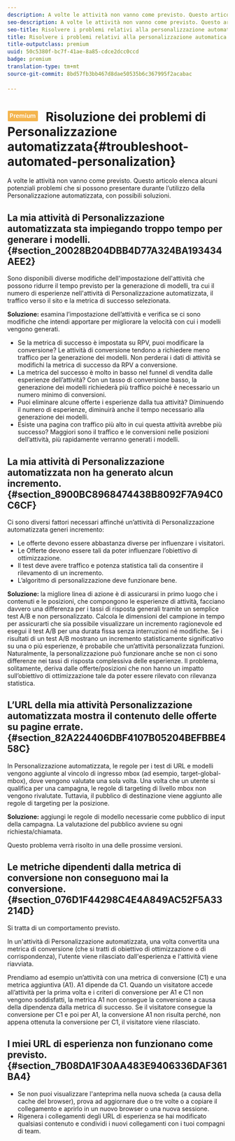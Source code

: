 ```yaml
---
description: A volte le attività non vanno come previsto. Questo articolo elenca alcuni potenziali problemi che si possono presentare durante l’utilizzo della Personalizzazione automatizzata, con possibili soluzioni.
seo-description: A volte le attività non vanno come previsto. Questo articolo elenca alcuni potenziali problemi che si possono presentare durante l’utilizzo della Personalizzazione automatizzata, con possibili soluzioni.
seo-title: Risolvere i problemi relativi alla personalizzazione automatica
title: Risolvere i problemi relativi alla personalizzazione automatica
title-outputclass: premium
uuid: 50c5380f-bc7f-41ae-8a85-cdce2dcc0ccd
badge: premium
translation-type: tm+mt
source-git-commit: 8bd57fb3bb467d8dae50535b6c367995f2acabac

---
```



# ![PREMIUM](/help/assets/premium.png) Risoluzione dei problemi di Personalizzazione automatizzata{#troubleshoot-automated-personalization}

A volte le attività non vanno come previsto. Questo articolo elenca alcuni potenziali problemi che si possono presentare durante l’utilizzo della Personalizzazione automatizzata, con possibili soluzioni.

## La mia attività di Personalizzazione automatizzata sta impiegando troppo tempo per generare i modelli. {#section_20028B204DBB4D77A324BA193434AEE2}

Sono disponibili diverse modifiche dell&#39;impostazione dell&#39;attività che possono ridurre il tempo previsto per la generazione di modelli, tra cui il numero di esperienze nell&#39;attività di Personalizzazione automatizzata, il traffico verso il sito e la metrica di successo selezionata.

**Soluzione:** esamina l’impostazione dell’attività e verifica se ci sono modifiche che intendi apportare per migliorare la velocità con cui i modelli vengono generati.

* Se la metrica di successo è impostata su RPV, puoi modificare la conversione? Le attività di conversione tendono a richiedere meno traffico per la generazione dei modelli. Non perderai i dati di attività se modifichi la metrica di successo da RPV a conversione.
* La metrica del successo è molto in basso nel funnel di vendita dalle esperienze dell’attività? Con un tasso di conversione basso, la generazione dei modelli richiederà più traffico poiché è necessario un numero minimo di conversioni.
* Puoi eliminare alcune offerte i esperienze dalla tua attività? Diminuendo il numero di esperienze, diminuirà anche il tempo necessario alla generazione dei modelli.
* Esiste una pagina con traffico più alto in cui questa attività avrebbe più successo? Maggiori sono il traffico e le conversioni nelle posizioni dell’attività, più rapidamente verranno generati i modelli.

## La mia attività di Personalizzazione automatizzata non ha generato alcun incremento. {#section_8900BC8968474438B8092F7A94C0C6CF}

Ci sono diversi fattori necessari affinché un’attività di Personalizzazione automatizzata generi incremento:

* Le offerte devono essere abbastanza diverse per influenzare i visitatori.
* Le Offerte devono essere tali da poter influenzare l’obiettivo di ottimizzazione.
* Il test deve avere traffico e potenza statistica tali da consentire il rilevamento di un incremento.
* L’algoritmo di personalizzazione deve funzionare bene.

**Soluzione:** la migliore linea di azione è di assicurarsi in primo luogo che i contenuti e le posizioni, che compongono le esperienze di attività, facciano davvero una differenza per i tassi di risposta generali tramite un semplice test A/B e non personalizzato. Calcola le dimensioni del campione in tempo per assicurarti che sia possibile visualizzare un incremento ragionevole ed esegui il test A/B per una durata fissa senza interruzioni né modifiche. Se i risultati di un test A/B mostrano un incremento statisticamente significativo su una o più esperienze, è probabile che un’attività personalizzata funzioni. Naturalmente, la personalizzazione può funzionare anche se non ci sono differenze nei tassi di risposta complessiva delle esperienze. Il problema, solitamente, deriva dalle offerte/posizioni che non hanno un impatto sull’obiettivo di ottimizzazione tale da poter essere rilevato con rilevanza statistica.

## L’URL della mia attività Personalizzazione automatizzata mostra il contenuto delle offerte su pagine errate. {#section_82A224406DBF4107B05204BEFBBE458C}

In Personalizzazione automatizzata, le regole per i test di URL e modelli vengono aggiunte al vincolo di ingresso mbox (ad esempio, target-global-mbox), dove vengono valutate una sola volta. Una volta che un utente si qualifica per una campagna, le regole di targeting di livello mbox non vengono rivalutate. Tuttavia, il pubblico di destinazione viene aggiunto alle regole di targeting per la posizione.

**Soluzione:** aggiungi le regole di modello necessarie come pubblico di input della campagna. La valutazione del pubblico avviene su ogni richiesta/chiamata.

Questo problema verrà risolto in una delle prossime versioni.

## Le metriche dipendenti dalla metrica di conversione non conseguono mai la conversione. {#section_076D1F44298C4E4A849AC52F5A33214D}

Si tratta di un comportamento previsto.

In un&#39;attività di Personalizzazione automatizzata, una volta convertita una metrica di conversione (che si tratti di obiettivo di ottimizzazione o di corrispondenza), l&#39;utente viene rilasciato dall&#39;esperienza e l&#39;attività viene riavviata.

Prendiamo ad esempio un’attività con una metrica di conversione (C1) e una metrica aggiuntiva (A1). A1 dipende da C1. Quando un visitatore accede all’attività per la prima volta e i criteri di conversione per A1 e C1 non vengono soddisfatti, la metrica A1 non consegue la conversione a causa della dipendenza dalla metrica di successo. Se il visitatore consegue la conversione per C1 e poi per A1, la conversione A1 non risulta perché, non appena ottenuta la conversione per C1, il visitatore viene rilasciato.

## I miei URL di esperienza non funzionano come previsto. {#section_7B08DA1F30AA483E9406336DAF361BA4}

* Se non puoi visualizzare l&#39;anteprima nella nuova scheda (a causa della cache del browser), prova ad aggiornare due o tre volte o a copiare il collegamento e aprirlo in un nuovo browser o una nuova sessione.
* Rigenera i collegamenti degli URL di esperienza se hai modificato qualsiasi contenuto e condividi i nuovi collegamenti con i tuoi compagni di team.

